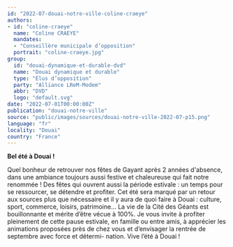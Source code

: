 ```yaml
---
id: "2022-07-douai-notre-ville-coline-craeye"
authors:
- id: "coline-craeye"
  name: "Coline CRAEYE"
  mandates: 
  - "Conseillère municipale d’opposition"
  portrait: "coline-craeye.jpg"
group:
  id: "douai-dynamique-et-durable-dvd"
  name: "Douai dynamique et durable"
  type: "Élus d’opposition"
  party: "Alliance LReM-Modem"
  abbr: "DVD"
  logo: "default.svg"
date: "2022-07-01T00:00:00Z"
publication: "douai-notre-ville"
source: "public/images/sources/douai-notre-ville-2022-07-p15.png"
language: "fr"
locality: "Douai"
country: "France"
---
```


**Bel été à Douai !**

Quel bonheur de retrouver nos fêtes de Gayant après 2 années d'absence, dans une ambiance toujours aussi festive et chaleureuse qui fait notre renommée ! Des fêtes qui ouvrent aussi la période estivale : un temps pour se ressourcer, se détendre et profiter. Cet été sera marqué par un retour aux sources plus que nécessaire et il y aura de quoi faire à Douai : culture, sport, commerce, loisirs, patrimoine… La vie de la Cité des Géants est bouillonnante et mérite d’être vécue à 100%. Je vous invite à profiter pleinement de cette pause estivale, en famille ou entre amis, à apprécier les animations proposées près de chez vous et d’envisager la rentrée de septembre avec force et détermi-
nation. Vive l’été à Douai !
